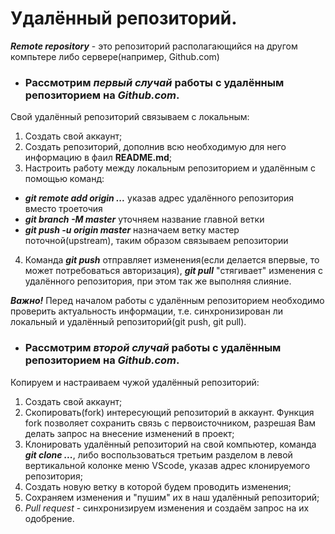 # Удалённый репозиторий.

__*Remote repository*__ - это репозиторий располагающийся на другом компьтере либо сервере(например, Github.com)

* ### Рассмотрим *первый случай* работы с удалённым репозиторием на *Github.com*.

Свой удалённый репозиторий связываем с локальным:
1. Создать свой аккаунт;
2. Создать репозиторий, дополнив всю необходимую для него информацию в фаил **README.md**;
3. Настроить работу между локальным репозиторием и удалённым с помощью команд:
* __*git remote add origin ...*__ указав адрес удалённого репозитория вместо троеточия
* __*git branch -M master*__ уточняем название главной ветки
* __*git push -u origin master*__ назначаем ветку мастер поточной(upstream), таким образом связываем репозитории
4. Команда __*git push*__ отправляет изменения(если делается впервые, то может потребоваться авторизация), __*git pull*__ "стягивает" изменения с удалённого репозитория, при этом так же выполняя слияние.

__*Важно!*__ Перед началом работы с удалённым репозиторием необходимо проверить актуальность информации, т.е. синхронизирован ли локальный и удалённый репозиторий(git push, git pull).

* ### Рассмотрим *второй случай* работы с удалённым репозиторием на *Github.com*.

Копируем и настраиваем чужой удалённый репозиторий:
1. Создать свой аккаунт;
2. Скопировать(fork) интересующий репозиторий в аккаунт. Функция fork позволяет сохранить связь с первоисточником, разрешая Вам делать запрос на внесение изменений в проект;
3. Клонировать удалённый репозиторий на свой компьютер, команда __*git clone ...*__, либо воспользоваться третьим разделом в левой вертикальной колонке меню VScode, указав адрес клонируемого репозитория;
4. Создать новую ветку в которой будем проводить изменения;
5. Сохраняем изменения и "пушим" их в наш удалённый репозиторий;
6. *Pull request* - синхронизируем изменения и создаём запрос на их одобрение.